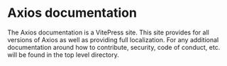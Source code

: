 # Axios documentation

The Axios documentation is a VitePress site. This site provides for all versions of Axios as well as providing full localization.
For any additional documentation around how to contribute, security, code of conduct, etc. will be found in the top level directory.